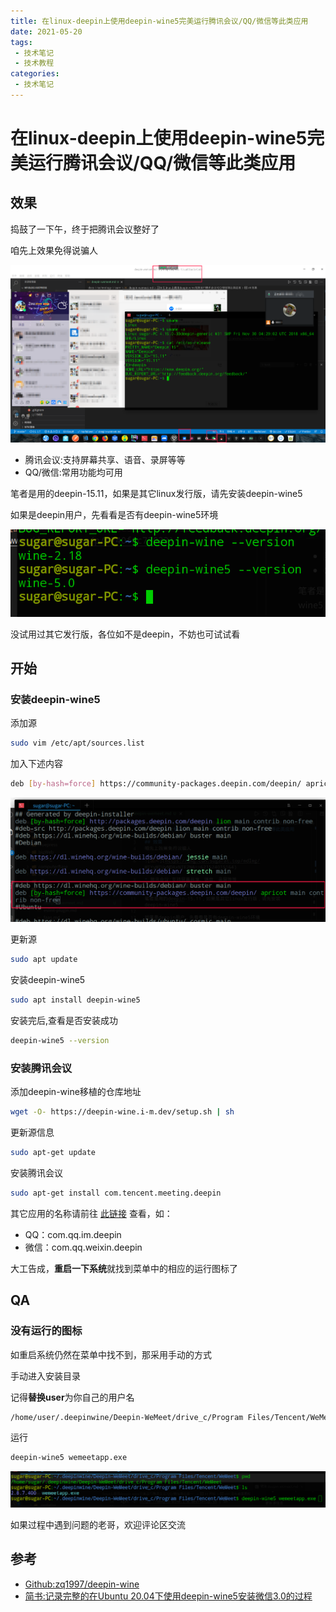 ```yaml
---
title: 在linux-deepin上使用deepin-wine5完美运行腾讯会议/QQ/微信等此类应用
date: 2021-05-20
tags:
 - 技术笔记
 - 技术教程
categories:
 - 技术笔记
---
```

# 在linux-deepin上使用deepin-wine5完美运行腾讯会议/QQ/微信等此类应用

## 效果
捣鼓了一下午，终于把腾讯会议整好了

咱先上效果免得说骗人

![图片](deepin-wemeet\MTYyMTUyNDAxNTE2NA==621524015164)

* 腾讯会议:支持屏幕共享、语音、录屏等等
* QQ/微信:常用功能均可用

笔者是用的deepin-15.11，如果是其它linux发行版，请先安装deepin-wine5

如果是deepin用户，先看看是否有deepin-wine5环境

![图片](deepin-wemeet\MTYyMTUyNDI0Mzk1NA==621524243954)


没试用过其它发行版，各位如不是deepin，不妨也可试试看
## 开始
### 安装deepin-wine5
添加源
```sh
sudo vim /etc/apt/sources.list
```

加入下述内容

```sh
deb [by-hash=force] https://community-packages.deepin.com/deepin/ apricot main contrib non-free
```

![图片](deepin-wemeet\MTYyMTUyNDQyODMyMA==621524428320)

更新源
```sh
sudo apt update
```

安装deepin-wine5
```sh
sudo apt install deepin-wine5
```

安装完后,查看是否安装成功
```sh
deepin-wine5 --version
```

### 安装腾讯会议
添加deepin-wine移植的仓库地址
```sh
wget -O- https://deepin-wine.i-m.dev/setup.sh | sh
```

更新源信息
```sh
sudo apt-get update
```

安装腾讯会议
```sh
sudo apt-get install com.tencent.meeting.deepin
```

其它应用的名称请前往 [此链接](https://deepin-wine.i-m.dev/) 查看，如：
* QQ：com.qq.im.deepin
* 微信：com.qq.weixin.deepin

大工告成，**重启一下系统**就找到菜单中的相应的运行图标了

## QA
### 没有运行的图标
如重启系统仍然在菜单中找不到，那采用手动的方式

手动进入安装目录

记得**替换user**为你自己的用户名
```sh
/home/user/.deepinwine/Deepin-WeMeet/drive_c/Program Files/Tencent/WeMeet
```

运行
```sh
deepin-wine5 wemeetapp.exe
```

![图片](deepin-wemeet\MTYyMTUyNTEzNTA3OA==621525135078)


如果过程中遇到问题的老哥，欢迎评论区交流

## 参考
* [Github:zq1997/deepin-wine](https://github.com/zq1997/deepin-wine)
* [简书:记录完整的在Ubuntu 20.04下使用deepin-wine5安装微信3.0的过程](https://www.jianshu.com/p/6740f6c73033)

